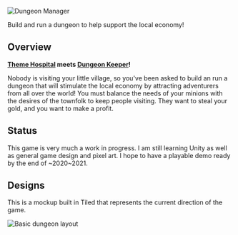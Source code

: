 ![Dungeon Manager](https://raw.githubusercontent.com/matthewtole/dungeon-manager/development/Sources/Splash%20Screen/Github%20Preview.png)

Build and run a dungeon to help support the local economy!

## Overview

**[Theme Hospital](https://www.gog.com/game/theme_hospital) meets [Dungeon Keeper](https://www.gog.com/game/dungeon_keeper)!**

Nobody is visiting your little village, so you've been asked to build an run a dungeon that will stimulate the local economy by attracting adventurers from all over the world!
You must balance the needs of your minions with the desires of the townfolk to keep people visiting. They want to steal your gold, and you want to make a profit.

## Status

This game is very much a work in progress. I am still learning Unity as well as general game design and pixel art. I hope to have a playable demo ready by the end of ~2020~2021.

## Designs

This is a mockup built in Tiled that represents the current direction of the game.

![Basic dungeon layout](https://i.imgur.com/3oxbarc.png)
